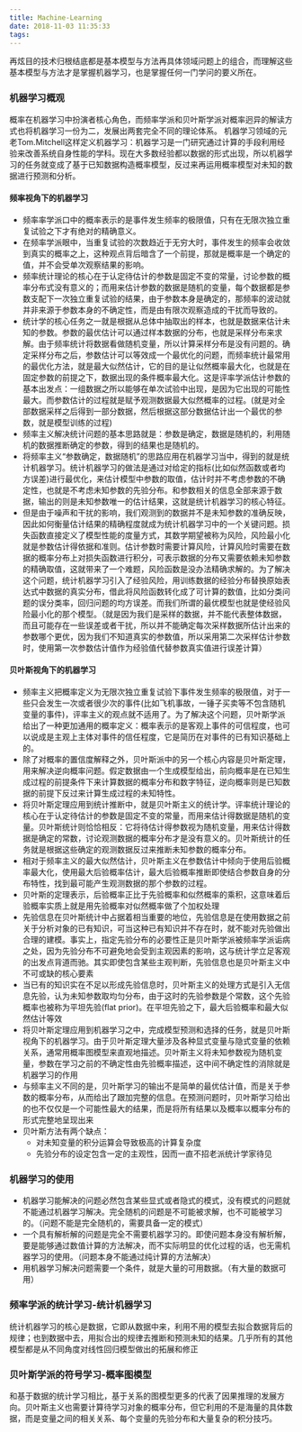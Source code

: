 ```yaml
---
title: Machine-Learning
date: 2018-11-03 11:35:33
tags:
---
```


再炫目的技术归根结底都是基本模型与方法再具体领域问题上的组合，而理解这些基本模型与方法才是掌握机器学习，也是掌握任何一门学问的要义所在。

### 机器学习概观
概率在机器学习中扮演者核心角色，而频率学派和贝叶斯学派对概率迥异的解读方式也将机器学习一份为二，发展出两套完全不同的理论体系。
机器学习领域的元老Tom.Mitchell这样定义机器学习：机器学习是一门研究通过计算的手段利用经验来改善系统自身性能的学科。现在大多数经验都以数据的形式出现，所以机器学习的任务就变成了基于已知数据构造概率模型，反过来再运用概率模型对未知的数据进行预测和分析。

#### 频率视角下的机器学习
- 频率率学派口中的概率表示的是事件发生频率的极限值，只有在无限次独立重复试验之下才有绝对的精确意义。
- 在频率学派眼中，当重复试验的次数趋近于无穷大时，事件发生的频率会收敛到真实的概率之上，这种观点背后暗含了一个前提，那就是概率是一个确定的值，并不会受单次观察结果的影响。
- 频率统计理论的核心在于认定待估计的参数是固定不变的常量，讨论参数的概率分布式没有意义的；而用来估计参数的数据是随机的变量，每个数据都是参数支配下一次独立重复试验的结果，由于参数本身是确定的，那频率的波动就并非来源于参数本身的不确定性，而是由有限次观察造成的干扰而导致的。
- 统计学的核心任务之一就是根据从总体中抽取出的样本，也就是数据来估计未知的参数。参数的最优估计可以通过样本数据的分布，也就是采样分布来求解。由于频率统计将数据看做随机变量，所以计算采样分布是没有问题的。确定采样分布之后，参数估计可以等效成一个最优化的问题，而频率统计最常用的最优化方法，就是最大似然估计，它的目的是让似然概率最大化，也就是在固定参数的前提之下，数据出现的条件概率最大化。这是评率学派估计参数的基本出发点：一组数据之所以能够在单次试验中出现，是因为它出现的可能性最大。而参数估计的过程就是赋予观测数据最大似然概率的过程。(就是对全部数据采样之后得到一部分数据，然后根据这部分数据估计出一个最优的参数，就是模型训练的过程)
- 频率主义解决统计问题的基本思路就是：参数是确定，数据是随机的，利用随机的数据推断确定的参数，得到的结果也是随机的。
- 将频率主义“参数确定，数据随机”的思路应用在机器学习当中，得到的就是统计机器学习。统计机器学习的做法是通过对给定的指标(比如似然函数或者均方误差)进行最优化，来估计模型中参数的取值，估计时并不考虑参数的不确定性，也就是不考虑未知参数的先验分布。和参数相关的信息全部来源于数据，输出的则是未知参数唯一的估计结果，这就是统计机器学习的核心特征。
- 但是由于噪声和干扰的影响，我们观测到的数据并不是未知参数的准确反映，因此如何衡量估计结果的精确程度就成为统计机器学习中的一个关键问题。损失函数直接定义了模型性能的度量方式，其数学期望被称为风险，风险最小化就是参数估计得依据和准则。估计参数时需要计算风险，计算风险时需要在数据的概率分布上对损失函数进行积分，可表示数据的分布又需要依赖未知参数的精确取值，这就带来了一个难题，风险函数是没办法精确求解的。为了解决这个问题，统计机器学习引入了经验风险，用训练数据的经验分布替换原始表达式中数据的真实分布，借此将风险函数转化成了可计算的数值，比如分类问题的误分类率，回归问题的均方误差。而我们所谓的最优模型也就是使经验风险最小化的那个模型。（就是因为我们是采样的数据，并不能代表整体数据，而且可能存在一些误差或者干扰，所以并不能确定每次采样数据所估计出来的参数哪个更优，因为我们不知道真实的参数值，所以采用第二次采样估计参数时，使用第一次参数估计值作为经验值代替参数真实值进行误差计算）

#### 贝叶斯视角下的机器学习
- 频率主义把概率定义为无限次独立重复试验下事件发生频率的极限值，对于一些只会发生一次或者很少次的事件(比如飞机事故，一锤子买卖等不包含随机变量的事件)，评率主义的观点就不适用了。为了解决这个问题，贝叶斯学派给出了一种更加通用的概率定义：概率表示的是客观上事件的可信程度，也可以说成是主观上主体对事件的信任程度，它是简历在对事件的已有知识基础上的。
- 除了对概率的置信度解释之外，贝叶斯派中的另一个核心内容是贝叶斯定理，用来解决逆向概率问题。假定数据由一个生成模型给出，前向概率是在已知生成过程的前提条件下来计算数据的概率分布和数字特征，逆向概率则是已知数据的前提下反过来计算生成过程的未知特性。
- 将贝叶斯定理应用到统计推断中，就是贝叶斯主义的统计学。评率统计理论的核心在于认定待估计的参数是固定不变的常量，而用来估计得数据是随机的变量。贝叶斯统计则恰恰相反：它将待估计得参数视为随机变量，用来估计得数据是确定的常数，讨论观测数据的概率分布才是没有意义的。贝叶斯统计的任务就是根据这些确定的观测数据反过来推断未知参数的概率分布。
- 相对于频率主义的最大似然估计，贝叶斯主义在参数估计中倾向于使用后验概率最大化，使用最大后验概率估计，最大后验概率推断即使结合参数自身的分布特性，找到最可能产生观测数据的那个参数的过程。
- 贝叶斯的定理表示，后验概率正比于先验概率和似然概率的乘积，这意味着后验概率实质上就是用先验概率对似然概率做了个加权处理
- 先验信息在贝叶斯统计中占据着相当重要的地位，先验信息是在使用数据之前关于分析对象的已有知识，可当这种已有知识并不存在时，就不能对先验做出合理的建模。事实上，指定先验分布的必要性正是贝叶斯学派被频率学派诟病之处，因为先验分布不可避免地会受到主观因素的影响，这与统计学立足客观的出发点背道而驰。其实即使包含某些主观判断，先验信息也是贝叶斯主义中不可或缺的核心要素
- 当已有的知识实在不足以形成先验信息时，贝叶斯主义的处理方式是引入无信息先验，认为未知参数取均匀分布，由于这时的先验参数是个常数，这个先验概率也被称为平坦先验(flat prior)。在平坦先验之下，最大后验概率和最大似然估计等效
- 将贝叶斯定理应用到机器学习之中，完成模型预测和选择的任务，就是贝叶斯视角下的机器学习。由于贝叶斯定理大量涉及各种显式变量与隐式变量的依赖关系，通常用概率图模型来直观地描述。贝叶斯主义将未知参数视为随机变量，参数在学习之前的不确定性由先验概率描述，这中间不确定性的消除就是机器学习的作用
- 与频率主义不同的是，贝叶斯学习的输出不是简单的最优估计值，而是关于参数的概率分布，从而给出了跟加完整的信息。在预测问题时，贝叶斯学习给出的也不仅仅是一个可能性最大的结果，而是将所有结果以及概率以概率分布的形式完整地呈现出来
- 贝叶斯方法有两个缺点：
    - 对未知变量的积分运算会导致极高的计算复杂度
    - 先验分布的设定包含一定的主观性，因而一直不招老派统计学家待见


### 机器学习的使用
- 机器学习能解决的问题必然包含某些显式或者隐式的模式，没有模式的问题就不能通过机器学习解决。完全随机的问题是不可能被求解，也不可能被学习的。（问题不能是完全随机的，需要具备一定的模式）
- 一个具有解析解的问题是完全不需要机器学习的。即使问题本身没有解析解，要是能够通过数值计算的方法解决，而不实际明显的优化过程的话，也无需机器学习的使用。（问题本身不能通过纯计算的方法解决）
- 用机器学习解决问题需要一个条件，就是大量的可用数据。（有大量的数据可用）


### 频率学派的统计学习-统计机器学习
统计机器学习的核心是数据，它即从数据中来，利用不用的模型去拟合数据背后的规律；也到数据中去，用拟合出的规律去推断和预测未知的结果。几乎所有的其他模型都是从不同角度对线性回归模型做出的拓展和修正
### 贝叶斯学派的符号学习-概率图模型
和基于数据的统计学习相比，基于关系的图模型更多的代表了因果推理的发展方向。贝叶斯主义也需要计算待学习对象的概率分布，但它利用的不是海量的具体数据，而是变量之间的相关关系、每个变量的先验分布和大量复杂的积分技巧。
